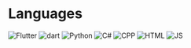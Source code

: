 # Languages
![Flutter](https://img.shields.io/badge/-Flutter-3776ab?style=for-the-badge&logo=flutter)
![dart](https://img.shields.io/badge/-DART-3776ab?style=for-the-badge&logo=dart&logoColor=%23fff)
![Python](https://img.shields.io/badge/-Python-3776ab?style=for-the-badge&logo=python&logoColor=fff)
![C#](https://img.shields.io/badge/-C_SHARP-3776ab?style=for-the-badge&logo=c%23)
![CPP](https://img.shields.io/badge/-CPP-3776ab?style=for-the-badge&logo=c%2B%2B&logoColor=%23fff)
![HTML](https://img.shields.io/badge/-html-3776ab?style=for-the-badge&logo=HTML5&logoColor=%23fff)
![JS](https://img.shields.io/badge/-JavaScript-3776ab?style=for-the-badge&logo=javascript&logoColor=%23fff)

<!--
**DropWave/DropWave** is a ✨ _special_ ✨ repository because its `README.md` (this file) appears on your GitHub profile.

Here are some ideas to get you started:

- 🔭 I’m currently working on ...
- 🌱 I’m currently learning ...
- 👯 I’m looking to collaborate on ...
- 🤔 I’m looking for help with ...
- 💬 Ask me about ...
- 📫 How to reach me: ...
- 😄 Pronouns: ...
- ⚡ Fun fact: ...
-->
